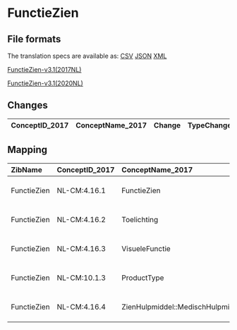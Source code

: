 # FunctieZien
## File formats

The translation specs are available as: 
[CSV](../csv/FunctieZien.csv) [JSON](../json/FunctieZien.json) [XML](../xml/FunctieZien.xml)



[FunctieZien-v3.1(2017NL)](https://zibs.nl/wiki/FunctieZien-v3.1(2017NL))

[FunctieZien-v3.1(2020NL)](https://zibs.nl/wiki/FunctieZien-v3.1(2020NL))









## Changes

| ConceptID_2017   | ConceptName_2017   | Change   | TypeChange   | Impact_heen   | TRANSLATIE_spec_heen   | Impact_terug   | TRANSLATIE_spec_terug   | Omschrijving   |
|------------------|--------------------|----------|--------------|---------------|------------------------|----------------|-------------------------|----------------|

## Mapping

| ZibName     | ConceptID_2017   | ConceptName_2017                  | Codelists_2017              | Change                  | ConceptID_2020   | ConceptName_2020                  | Codelists_2020              | Bits   | Omschrijving   | TypeChange   | Impact_heen   | TRANSLATIE_spec_heen   | Impact_terug   | TRANSLATIE_spec_terug   |
|:------------|:-----------------|:----------------------------------|:----------------------------|:------------------------|:-----------------|:----------------------------------|:----------------------------|:-------|:---------------|:-------------|:--------------|:-----------------------|:---------------|:------------------------|
| FunctieZien | NL-CM:4.16.1     | FunctieZien                       |                             | groen: geen wijzigingen | NL-CM:4.16.1     | FunctieZien                       |                             |        |                |              |               |                        |                |                         |
| FunctieZien | NL-CM:4.16.2     | Toelichting                       |                             | groen: geen wijzigingen | NL-CM:4.16.2     | Toelichting                       |                             |        |                |              |               |                        |                |                         |
| FunctieZien | NL-CM:4.16.3     | VisueleFunctie                    | VisueleFunctieCodelijst     | groen: geen wijzigingen | NL-CM:4.16.3     | VisueleFunctie                    | VisueleFunctieCodelijst     |        |                |              |               |                        |                |                         |
| FunctieZien | NL-CM:10.1.3     | ProductType                       | ZienHulpmiddelTypeCodelijst | groen: geen wijzigingen | NL-CM:10.1.3     | ProductType                       | ZienHulpmiddelTypeCodelijst |        |                |              |               |                        |                |                         |
| FunctieZien | NL-CM:4.16.4     | ZienHulpmiddel::MedischHulpmiddel |                             | groen: geen wijzigingen | NL-CM:4.16.4     | ZienHulpmiddel::MedischHulpmiddel |                             |        |                |              |               |                        |                |                         |

